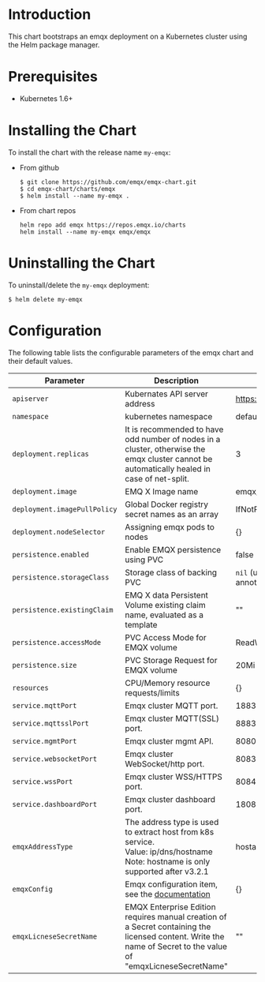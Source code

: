 # Introduction
This chart bootstraps an emqx deployment on a Kubernetes cluster using the Helm package manager. 

# Prerequisites
+ Kubernetes 1.6+

# Installing the Chart
To install the chart with the release name `my-emqx`:

+   From github 
    ```
    $ git clone https://github.com/emqx/emqx-chart.git
    $ cd emqx-chart/charts/emqx
    $ helm install --name my-emqx .
    ```

+   From chart repos
    ```
    helm repo add emqx https://repos.emqx.io/charts
    helm install --name my-emqx emqx/emqx
    ```

# Uninstalling the Chart
To uninstall/delete the `my-emqx` deployment:
```
$ helm delete my-emqx
```

# Configuration
The following table lists the configurable parameters of the emqx chart and their default values.

| Parameter  | Description | Default Value |
| ---        |  ---        | ---           |
| `apiserver`  | Kubernates API server address |  https://kubernetes.default.svc:443    |
| `namespace`  | kubernetes namespace   |   default |
| `deployment.replicas` | It is recommended to have odd number of nodes in a cluster, otherwise the emqx cluster cannot be automatically healed in case of net-split. |3|
| `deployment.image` | EMQ X Image name |emqx/emqx:latest|
| `deployment.imagePullPolicy`  | Global Docker registry secret names as an array |IfNotPresent|
| `deployment.nodeSelector` | Assigning emqx pods to nodes |{}|
| `persistence.enabled` | Enable EMQX persistence using PVC |false|
| `persistence.storageClass` | Storage class of backing PVC |`nil` (uses alpha storage class annotation)|
| `persistence.existingClaim` | EMQ X data Persistent Volume existing claim name, evaluated as a template |""|
| `persistence.accessMode` | PVC Access Mode for EMQX volume |ReadWriteOnce|
| `persistence.size` | PVC Storage Request for EMQX volume |20Mi|
| `resources` | CPU/Memory resource requests/limits |{}|
| `service.mqttPort`  | Emqx cluster MQTT port. |1883|
| `service.mqttsslPort` | Emqx cluster MQTT(SSL) port.  |8883|
| `service.mgmtPort`  | Emqx cluster mgmt API.  |8080|
| `service.websocketPort`  | Emqx cluster WebSocket/http port. |8083|
| `service.wssPort`  | Emqx cluster WSS/HTTPS port.  |8084|
| `service.dashboardPort` | Emqx cluster dashboard port. |18083|
| `emqxAddressType` | The address type is used to extract host from k8s service. <br> Value: ip/dns/hostname  <br> Note: hostname is only supported after v3.2.1 | hostaname |
| `emqxConfig` | Emqx configuration item, see the [documentation](https://github.com/emqx/emqx-docker#emq-x-configuration) |{}|
| `emqxLicneseSecretName` | EMQX Enterprise Edition requires manual creation of a Secret containing the licensed content. Write the name of Secret to the value of "emqxLicneseSecretName" |""|
